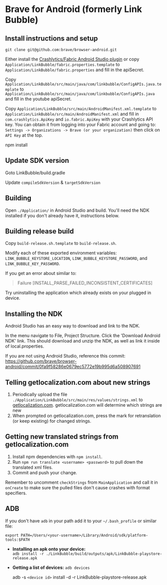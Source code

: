 # Brave for Android (formerly Link Bubble)

## Install instructions and setup

`git clone git@github.com:brave/browser-android.git`

Either install the [Crashlytics/Fabric Android Studio plugin](http://try.crashlytics.com/sdk-android/) or copy `Application/LinkBubble/fabric.properties.template` to `Application/LinkBubble/fabric.properties` and fill in the apiSecret.

Copy `Application/LinkBubble/src/main/java/com/linkbubble/ConfigAPIs.java.template` to `Application/LinkBubble/src/main/java/com/linkbubble/ConfigAPIs.java` and fill in the youtube apiSecret.

Copy `Application/LinkBubble/src/main/AndroidManifest.xml.template` to `Application/LinkBubble/src/main/AndroidManifest.xml` and fill in `com.crashlytics.ApiKey` and
`io.fabric.ApiKey` with your Crashlytics API key. You can obtain it from logging into your Fabric account and going to: `Settings -> Organizations -> Brave (or your organization)` then click on `API Key` at the top.

npm install

## Update SDK version
Goto LinkBubble/build.gradle

Update `compileSdkVersion` & `targetSdkVersion`

## Building

Open `./Application/` in Android Studio and build.  You'll need the NDK installed if you don't already have it, instructions below.

## Building release build

Copy `build-release.sh.template` to `build-release.sh`.

Modify each of these exported environment variables: `LINK_BUBBLE_KEYSTORE_LOCATION`, `LINK_BUBBLE_KEYSTORE_PASSWORD`, and `LINK_BUBBLE_KEY_PASSWORD`.

If you get an error about similar to:

> Failure [INSTALL_PARSE_FAILED_INCONSISTENT_CERTIFICATES]

Try uninstalling the application which already exists on your plugged in device.

## Installing the NDK

Android Studio has an easy way to download and link to the NDK.

In the menu navigate to File, Project Structure. Click the 'Download Android NDK' link. This should download and unzip the NDK, as well as link it inside of local.properties.

If you are not using Android Studio, reference this commit: https://github.com/brave/browser-android/commit/0fa9f58286e0679ec5772e19b995d6a508907691

## Telling getlocalization.com about new strings

1. Periodically upload the file `./Application/LinkBubble/src/main/res/values/strings.xml` to [getlocalization.com](https://www.getlocalization.com/LinkBubble/files/).  getlocalization.com will determine which strings are new
2. When prompted on getlocalization.com, press the mark for retranslation (or keep existing) for changed strings.

## Getting new translated strings from getlocalization.com

1. Install npm dependencies with `npm install`.
2. Run `npm run translate <username> <password>` to pull down the translated xml files.
3. Commit and push your change.

Remember to uncomment `checkStrings` from `MainApplication` and call it in `onCreate` to make sure the pulled files don't cause crashes with format specifiers.

## ADB

If you don't have `adb` in your path add it to your `~/.bash_profile` or similar file:

`export PATH=/Users/<your-username>/Library/Android/sdk/platform-tools:$PATH`

- **Installing an apk onto your device:**  
  `adb install -r ./LinkBubble/build/outputs/apk/LinkBubble-playstore-release.apk`
- **Getting a list of devices:**
  `adb devices`
  
  adb -s `<device id>` install -d -r LinkBubble-playstore-release.apk 
